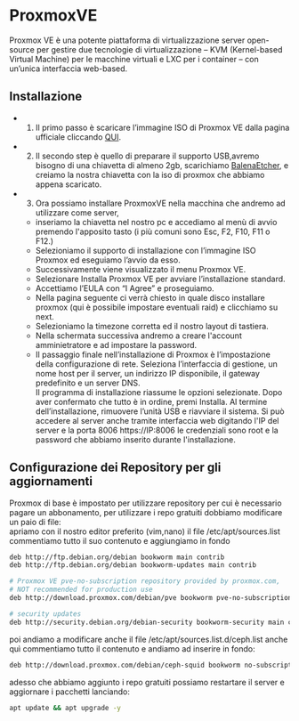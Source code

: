 # ProxmoxVE
 Proxmox VE è una potente piattaforma di virtualizzazione server open-source per gestire due tecnologie di virtualizzazione – KVM (Kernel-based Virtual Machine) per le macchine virtuali e LXC per i container – con un’unica interfaccia web-based.  
 ## Installazione
 * 1. Il primo passo è scaricare l’immagine ISO di Proxmox VE dalla pagina ufficiale cliccando [QUI]("https://www.proxmox.com/en/downloads").  

 * 2. Il secondo step è quello di preparare il supporto USB,avremo bisogno di una chiavetta di almeno 2gb, scarichiamo [BalenaEtcher](https://etcher.balena.io/), e creiamo la nostra chiavetta con la iso di proxmox che abbiamo appena scaricato.  

 * 3. Ora possiamo installare ProxmoxVE nella macchina che andremo ad utilizzare come server,  
     - inseriamo la chiavetta nel nostro pc e accediamo al menù di avvio premendo l'apposito tasto (i più comuni sono Esc, F2, F10, F11 o F12.)  
    - Selezioniamo il supporto di installazione con l’immagine ISO Proxmox ed eseguiamo l’avvio da esso.  
    - Successivamente viene visualizzato il menu Proxmox VE.  
    - Selezionare Installa Proxmox VE per avviare l’installazione standard.
    - Accettiamo l’EULA con “I Agree” e proseguiamo.  
    - Nella pagina seguente ci verrà chiesto in quale disco installare proxmox (qui è possibile impostare eventuali raid) e clicchiamo su next.
    - Selezioniamo la timezone corretta ed il nostro layout di tastiera.
    - Nella schermata successiva andremo a creare l'account amminietratore e ad impostare la password.
    - Il passaggio finale nell’installazione di Proxmox è l’impostazione della configurazione di rete. Seleziona l’interfaccia di gestione, un nome host per il server, un indirizzo IP disponibile, il gateway predefinito e un server DNS.  
Il programma di installazione riassume le opzioni selezionate. Dopo aver confermato che tutto è in ordine, premi Installa. Al termine dell’installazione, rimuovere l’unità USB e riavviare il sistema.
Si può accedere al server anche tramite interfaccia web digitando l'IP del server e la porta 8006 https://IP:8006 le credenziali sono root e la password che abbiamo inserito durante l'installazione.  

## Configurazione dei Repository per gli aggiornamenti  
Proxmox di base è impostato per utilizzare repository per cui è necessario pagare un abbonamento, per utilizzare i repo gratuiti dobbiamo modificare un paio di file:  
apriamo con il nostro editor preferito (vim,nano) il file /etc/apt/sources.list commentiamo tutto il suo contenuto e aggiungiamo in fondo 
```bash 
deb http://ftp.debian.org/debian bookworm main contrib
deb http://ftp.debian.org/debian bookworm-updates main contrib

# Proxmox VE pve-no-subscription repository provided by proxmox.com,
# NOT recommended for production use
deb http://download.proxmox.com/debian/pve bookworm pve-no-subscription

# security updates
deb http://security.debian.org/debian-security bookworm-security main contrib
```  
poi andiamo a modificare anche il file /etc/apt/sources.list.d/ceph.list anche quì commentiamo tutto il contenuto e andiamo ad inserire in fondo:  
```bash 
deb http://download.proxmox.com/debian/ceph-squid bookworm no-subscription
``` 
adesso che abbiamo aggiunto i repo gratuiti possiamo restartare il server e aggiornare i pacchetti lanciando:  
```bash 
apt update && apt upgrade -y
``` 